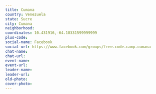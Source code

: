 ```yaml
---
title: Cumana
country: Venezuela
state: Sucre
city: Cumana
neighborhood: 
coordinates: 10.431916,-64.18331599999999
plus-code:
social-name: Facebook
social-url: https://www.facebook.com/groups/free.code.camp.cumana
chat-name:
chat-url:
event-name:
event-url:
leader-name:
leader-url:
old-photo: 
cover-photo:
---
```

